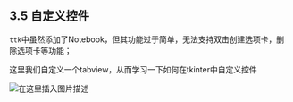 ## 3.5 自定义控件

`ttk`中虽然添加了Notebook，但其功能过于简单，无法支持双击创建选项卡，删除选项卡等功能；

这里我们自定义一个tabview，从而学习一下如何在tkinter中自定义控件

![在这里插入图片描述](https://img-blog.csdnimg.cn/20190409151144412.gif)